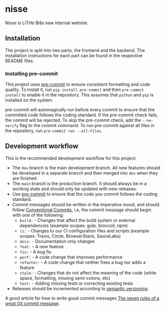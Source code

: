 # nisse

Nisse is LiTHe Blås new internal website.

## Installation

The project is split into two parts, the frontend and the backend. The
installation instructions for each part can be found in the respective README
files.

### Installing pre-commit

This project uses [pre-commit](https://pre-commit.com/) to ensure consistent
formatting and code quality. To install it, run `pip install pre-commit` and
then `pre-commit install` to enable it in the repository. This assumes that
`python` and `pip` is installed on the system.

pre-commit will automagically run before every commit to ensure that the
committed code follows the coding standard. If the pre-commit check fails, the
commit will be rejected. To skip the pre-commit check, add the `--no-verify`
flag to the commit command. To run pre-commit against all files in the
repository, run `pre-commit run --all-files`.

## Development workflow

This is the recommended development workflow for this project:

- The `dev` branch is the main development branch. All new features should be
  developed in a separate branch and then merged into `dev` when they are
  finished.
- The `main` branch is the production branch. It should always be in a working
  state and should only be updated with new releases.
- Use [pre-commit](#installing-pre-commit) to ensure that the code you commit
  follows the coding standard.
- Commit messages should be written in the imperative mood, and should follow
  [Conventional Commits](https://www.conventionalcommits.org/), i.e, the commit
  message should begin with one of the following:
    - `build:` - Changes that affect the build system or external dependencies
      (example scopes: gulp, broccoli, npm)
    - `ci:` - Changes to our CI configuration files and scripts (example
      scopes: Travis, Circle, BrowserStack, SauceLabs)
    - `docs:` - Documentation only changes
    - `feat:` - A new feature
    - `fix:` - A bug fix
    - `perf:` - A code change that improves performance
    - `refactor:` - A code change that neither fixes a bug nor adds a feature
    - `style:` - Changes that do not affect the meaning of the code (white
      space, formatting, missing semi-colons, etc)
    - `test:` - Adding missing tests or correcting existing tests
- Releases should be incremented according to [semantic
  versioning](https://semver.org/).

A good article for how to write good commit messages [The seven rules of a
great Git commit
message](https://chris.beams.io/posts/git-commit/#seven-rules).
